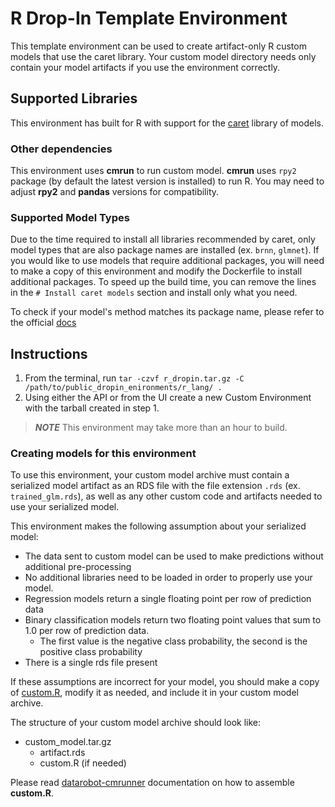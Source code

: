 # R Drop-In Template Environment

This template environment can be used to create artifact-only R custom models that use the caret library.
Your custom model directory needs only contain your model artifacts if you use the
environment correctly.

## Supported Libraries

This environment has built for R with support for the [caret](http://topepo.github.io/caret/index.html)
library of models.

### Other dependencies
This environment uses **cmrun** to run custom model.
**cmrun** uses `rpy2` package (by default the latest version is installed) to run R.
You may need to adjust **rpy2** and **pandas** versions for compatibility.

### Supported Model Types

Due to the time required to install all libraries recommended by caret, only model types that are also package names are installed (ex. `brnn`, `glmnet`). If you would like to use models that require additional packages, you will need to make a copy of this environment and modify the Dockerfile to install additional packages.  To speed up the build time, you can remove the lines in the `# Install caret models` section and install only what you need.

To check if your model's method matches its package name, please refer to the official [docs](http://topepo.github.io/caret/available-models.html)

## Instructions

1. From the terminal, run `tar -czvf r_dropin.tar.gz -C /path/to/public_dropin_enironments/r_lang/ .`
2. Using either the API or from the UI create a new Custom Environment with the tarball created
in step 1.

> **_NOTE_** This environment may take more than an hour to build.

### Creating models for this environment

To use this environment, your custom model archive must contain a serialized model artifact
as an RDS file with the file extension `.rds` (ex. `trained_glm.rds`), as well as any other custom code
and artifacts needed to use your serialized model.

This environment makes the following assumption about your serialized model:
- The data sent to custom model can be used to make predictions without
additional pre-processing
- No additional libraries need to be loaded in order to properly use your model.
- Regression models return a single floating point per row of prediction data
- Binary classification models return two floating point values that sum to 1.0 per row of prediction data.
  - The first value is the negative class probability, the second is the positive class probability
- There is a single rds file present
  
If these assumptions are incorrect for your model, you should make a copy of [custom.R](https://github.com/datarobot/datarobot-user-models/blob/master/model_templates/r_lang/custom.R), modify it as needed, and include it in your custom model archive.

The structure of your custom model archive should look like:

- custom_model.tar.gz
  - artifact.rds
  - custom.R (if needed)

Please read [datarobot-cmrunner](../../custom_model_runner/README.md) documentation on how to assemble **custom.R**.

